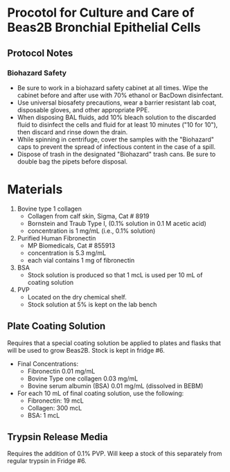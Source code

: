 Procotol for Culture and Care of Beas2B Bronchial Epithelial Cells
===================================================================

## Protocol Notes

### Biohazard Safety

-    Be sure to work in a biohazard safety cabinet at all times. Wipe the cabinet before and after use with 70% ethanol or BacDown disinfectant. 
-    Use universal biosafety precautions, wear a barrier resistant lab coat, disposable gloves, and other appropriate PPE.
-    When disposing BAL fluids, add 10% bleach solution to the discarded fluid to disinfect the cells and fluid for at least 10 minutes ("10 for 10"), then discard and rinse down the drain. 
-    While spinning in centrifuge, cover the samples with the "Biohazard" caps to prevent the spread of infectious content in the case of a spill. 
-    Dispose of trash in the designated "Biohazard" trash cans. Be sure to double bag the pipets before disposal. 

# Materials
1. Bovine type 1 collagen 
   - Collagen from calf skin, Sigma, Cat # 8919
   - Bornstein and Traub Type I, (0.1% solution in 0.1 M acetic acid)
   - concentration is 1 mg/mL (i.e., 0.1% solution)
2. Purified Human Fibronectin
   - MP Biomedicals, Cat # 855913 
   - concentration is 5.3 mg/mL
   - each vial contains 1 mg of fibronectin
3. BSA
   - Stock solution is produced so that 1 mcL is used per 10 mL of coating solution
4. PVP
   - Located on the dry chemical shelf. 
   - Stock solution at 5% is kept on the lab bench

## Plate Coating Solution
Requires that a special coating solution be applied to plates and flasks that will be used to grow Beas2B. 
Stock is kept in fridge #6.

   - Final Concentrations:
      - Fibronectin 0.01 mg/mL
      - Bovine Type one collagen 0.03 mg/mL
      - Bovine serum albumin (BSA) 0.01 mg/mL (dissolved in BEBM)
   - For each 10 mL of final coating solution, use the following:
      - Fibronectin: 19 mcL
      - Collagen: 300 mcL
      - BSA: 1 mcL
   
## Trypsin Release Media
Requires the addition of 0.1% PVP. Will keep a stock of this separately from regular trypsin in Fridge #6. 
